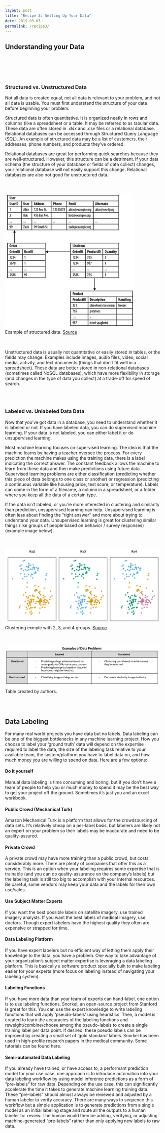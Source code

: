 ```yaml
---
layout: post
title: "Recipe 3: Setting Up Your Data"
date: 2019-03-03
permalink: /recipe3/
---
```

## Understanding your Data

<br><br><br><br>
### Structured vs. Unstructured Data
Not all data is created equal, not all data is relevant to your problem, and not all data is usable. You must first understand the structure of your data before beginning your problem.

Structured data is often quantitative. It is organized neatly in rows and columns (like a spreadsheet or a table. It may be referred to as tabular data. These data are often stored in .xlsx and .csv files or a relational database. Relational databases can be accessed through Structured Query Language (SQL). An example of structured data may be a list of customers, their addresses, phone numbers, and products they’ve ordered.

Relational databases are great for performing quick searches because they are well-structured. However, this structure can be a detriment. If your data schema (the structure of your database or fields of data collect) changes, your relational database will not easily support this change. Relational databases are also not good for unstructured data.

<br><br>
![Structured Data](/assets/recipe3/structured_data.png)<br>
Example of structured data. [Source](https://learn.g2.com/structured-vs-unstructured-data)

<br><br>
Unstructured data is usually not quantitative or easily stored in tables, or the fields may change. Examples include images, audio files, video, social media, activity, and text documents (things that don’t fit well in a spreadsheet). These data are better stored in non-relational databases (sometimes called NoSQL databases), which have more flexibility in storage (and changes in the type of data you collect) at a trade-off for speed of search.

<br><br>
### Labeled vs. Unlabeled Data Data
Now that you’ve got data in a database, you need to understand whether it is labeled or not. If you have labeled data, you can do supervised machine learning. If your data is not labeled, you can either label it or do unsupervised learning.

Most machine learning focuses on supervised learning. The idea is that the machine learns by having a teacher oversee the process. For every prediction the machine makes using the training data, there is a label indicating the correct answer. The constant feedback allows the machine to learn from these data and then make predictions using future data. Supervised learning problems are either classification (predicting whether this piece of data belongs to one class or another) or regression (predicting a continuous variable like housing price, test score, or temperature). Labels can come in the form of a filename, a column in a spreadsheet, or a folder where you keep all the data of a certain type.

If the data isn’t labeled, or you’re more interested in clustering and similarity than prediction, unsupervised learning can help. Unsupervised learning is often less about finding the “right answer” and more about trying to understand your data. Unsupervised learning is great for clustering similar things (like groups of people based on behavior / survey responses) (example image below).

<br><br>
![Clustering Example](/assets/recipe3/kmeans.png)<br>
Clustering exmple with 2, 3, and 4 groups. [Source](https://towardsdatascience.com/the-complete-guide-to-unsupervised-learning-ecf8b676f2af)

<br/><br/>
![Examples of Data Problems](/assets/recipe3/examples_of_data_problems_table.png)<br>
Table created by authors.

<br><br>
## Data Labeling
For many real world projects you have data but no labels. Data labeling can be one of the biggest bottlenecks in any machine learning project. How you choose to label your ‘ground truth’ data will depend on the expertise required to label the data, the size of the labeling task relative to your available team, the system/platform you have to label data on, and how much money you are willing to spend on data. Here are a few options:

#### Do it yourself
Manual data labeling is time consuming and boring, but if you don’t have a team of people to help you or much money to spend it may be the best way to get your project off the ground. Sometimes it’s just you and an excel workbook.

#### Public Crowd (Mechanical Turk)
Amazon Mechanical Turk is a platform that allows for the crowdsourcing of data sets. It’s relatively cheap on a per-label basis, but labelers are likely not an expert on your problem so their labels may be inaccurate and need to be quality-assured.

#### Private Crowd
A private crowd may have more training than a public crowd, but costs considerably more. There are plenty of companies that offer this as a service. This is an option when your labeling requires some expertise that is trainable (and you can do quality-assurance on the company’s labels) but the labeling task is still too big to accomplish with your internal resources. Be careful, some vendors may keep your data and the labels for their own use/sales.

#### Use Subject Matter Experts
If you want the best possible labels on satellite imagery, use trained imagery analysts. If you want the best labels of medical imagery, use doctors. Though expert labelers have the highest quality they often are expensive or strapped for time.

#### Data Labeling Platform
If you have expert labelers but no efficient way of letting them apply their knowledge to the data, you have a problem. One way to take advantage of your organization’s subject matter expertise is leveraging a data labeling platform. This is basically a software product specially built to make labeling easier for your experts (more focus on labeling instead of navigating your labeling system).

#### Labeling Functions
If you have more data than your team of experts can hand-label, one option is to use labeling functions. Snorkel, an open-source project from Stanford is great for this. You can use the expert knowledge to write labeling functions that will apply ‘pseudo-labels’ using heuristics. Then, a model is created to learn the accuracies of the labeling functions and reweight/combine/choose among the pseudo-labels to create a single training label per data point. If desired, these pseudo labels can be improved by creating a small set of ‘gold standard’ labels. Snorkel has been used in high-profile research papers in the medical community. Some tutorials can be found here.

#### Semi-automated Data Labeling
If you already have trained, or have access to, a performant prediction model for your use case, one approach is to introduce automation into your data labeling workflow by using model inference predictions as a form of “pre-labels” for raw data. Depending on the use case, this can significantly accelerate the time it takes to generate machine learning training data. These “pre-labels” should almost always be reviewed and adjusted by a human labeler to verify accuracy. There are many ways to sequence this workflow but a simple application is to generate predictions from a single model as an initial labeling stage and route all the outputs to a human labeler for review. The human would then be adding, verifying, or adjusting machine-generated “pre-labels” rather than only applying new labels to raw data.
